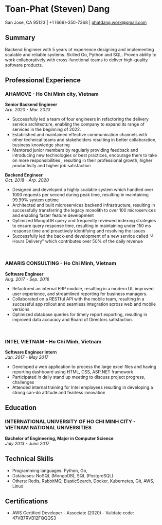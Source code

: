 # Toan-Phat (Steven) Dang

San Jose, CA 95123 | +1 (669)-350-7368 | phatdang.work@gmail.com<br>

## Summary

Backend Engineer with 5 years of experience designing and implementing scalable and reliable systems. Skilled Go, Python and SQL. Proven ability to work collaboratively with cross-functional teams to deliver high-quality software products.

## Professional Experience

### AHAMOVE - Ho Chi Minh city, Vietnam

**Senior Backend Engineer**<br>
*Arp. 2020 - Mar. 2023*

- Successfully led a team of four engineers in refactoring the delivery service architecture, enabling the company to expand its range of services in the beginning of 2022.
- Established and maintained effective communication channels with other technical teams and stakeholders resulting in better collaboration, business knowledge sharing
- Mentored junior members by regularly providing feedback and introducing new technologies or best practices, encourage them to take on more responsibilities , resulting in their professional growth, higher productivity and higher job satisfaction

**Backend Engineer**<br>
*Oct. 2018 - Arp. 2020*

- Designed and developed a highly scalable system which handled over 1000 requests per second during peak time, resulting in maintaining 99.99% system uptime
- Architected and built microservices backend infrastructure, resulting in successfully transferring the legacy monolith to over 100 microservices and enabling faster feature development
- Optimized MongoDB query and frequently reviewed indexing strategies to ensure query response time, resulting in maintaining under 150 ms response time and proactively identifying and resolving the issues
- Successfully led the back-end development of a new service called “4 Hours Delivery” which contributes over 50% of the daily revenue

<br>

### AMARIS CONSULTING - Ho Chi Minh, Vietnam

**Software Engineer**<br>
*Aug. 2017 - Sep. 2018*

- Refactored an internal ERP module, resulting in a modern UI, improved user experience, and streamlined reporting for business managers.
- Collaborated on a RESTful API with the mobile team, resulting in a successful app rollout and seamless integration across web and mobile versions.
- Optimized database queries for timely report exporting, resulting in improved data accuracy and Board of Directors satisfaction.

<br>

### INTEL VIETNAM - Ho Chi Minh, Vietnam
**Software Engineer Intern**<br>
*Jan. 2017 - May 2017*

- Developed a web application to process the large excel files and having reporting dashboard using HTML, CSS, ASP.NET framework
- Participated in daily stand up meeting to discuss project progress, challenges 
- Attended internal training for Intel employees resulting in developing a strong can-do attitude and fearless innovation

## Education

### INTERNATIONAL UNIVERSITY OF HO CHI MINH CITY - VIETNAM NATIONAL UNIVERSITIES

**Bachelor of Engineering, Major in Computer Science**<br>
*July 2013 - June 2017*

## Technical Skills

- Programming languages: Python, Go, 
- Databases: NoSQL (MongoDB), SQL (PostgreSQL)
- Others: Redis, RabbitMQ, ElasticSearch, Docker, Kubernetes, Git, AWS, Linux
  
## Certifications

- AWS Certified Developer - Associate (2020) - Validate code: 47VB7RVB12FQQQS3